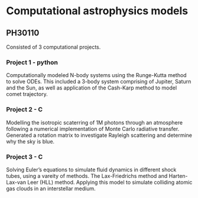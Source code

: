 # Computational astrophysics models
## PH30110


Consisted of 3 computational projects.

### Project 1 - python
Computationally modeled N-body systems using the Runge-Kutta method to solve ODEs. This included a 3-body system comprising of Jupiter, Saturn and the Sun, as well as application of the Cash-Karp method to model comet trajectory.

### Project 2 - C
Modelling the isotropic scaterring of 1M photons through an atmosphere following a numerical implementation of Monte Carlo radiative transfer. Generated a rotation matrix to investigate Rayleigh scattering and determine why the sky is blue.

### Project 3 - C
Solving Euler’s equations to simulate fluid dynamics in different shock tubes, using a vareity of methods. The Lax-Friedrichs method and Harten-Lax-van Leer (HLL) method. Applying this model to simulate colliding atomic gas clouds in an interstellar medium.

